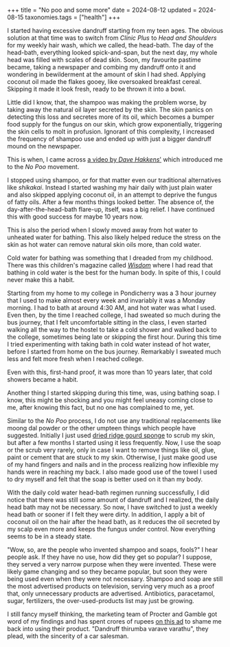 +++
title = "No poo and some more"
date = 2024-08-12
updated = 2024-08-15
taxonomies.tags = ["health"]
+++

I started having excessive dandruff starting from my teen ages. The obvious solution at
that time was to switch from _Clinic Plus_ to _Head and Shoulders_ for my weekly
hair wash, which we called, the head-bath. The day of the head-bath, everything
looked spick-and-span, but the next day, my whole head was filled with scales of dead skin. Soon, my favourite
pastime became, taking a newspaper and combing my dandruff onto it and
wondering in bewilderment at the amount of skin I had shed. Applying coconut oil
made the flakes gooey, like oversoaked breakfast cereal. Skipping it made it
look fresh, ready to be thrown it into a bowl.

Little did I know, that, the shampoo was making the problem worse, by taking away
the natural oil layer secreted by the skin. The skin panics on detecting this loss and secretes more
of its oil, which becomes a bumper food supply for the fungus on our skin, which
grow exponentially, triggering the skin cells to molt
in profusion. Ignorant of this complexity,
I increased the frequency of shampoo use and ended up with just a bigger
dandruff mound on the newspaper.

This is when, I came across [a video by _Dave
Hakkens_'](https://www.youtube.com/watch?v=EmiqG_XdePY) which introduced me to
the _No Poo_ movement.

I stopped using shampoo, or for that matter even our traditional alternatives
like _shikakai_. Instead I started washing my hair daily with just plain water and
also skipped applying coconut oil, in an attempt to deprive the fungus of fatty oils. After a few months things looked better. The
absence of, the day-after-the-head-bath flare-up, itself, was a big relief. I have continued this with
good success for maybe 10 years now.

This is also the period when I slowly moved away from hot water to unheated water
for bathing. This also likely helped reduce the stress on the skin as hot water
can remove natural skin oils more, than cold water.

Cold water for bathing was something that I dreaded from my childhood. There was
this children's magazine called [_Wisdom_](https://wisdom.in/) where I had read
that bathing in cold water is the best for the human body. In spite of this, I
could never make this a habit.

Starting from my home to my college in Pondicherry was a 3 hour journey that I
used to make almost every week and invariably it was a Monday morning. I had to
bath at around 4:30 AM, and hot water was what I used. Even then, by the time I
reached college, I had sweated so much during the bus journey, that I felt 
uncomfortable sitting in the class, I even started walking all the way to the
hostel to take a cold shower and walked back to the college, sometimes being
late or skipping the first hour. During this time I
tried experimenting with taking bath in cold water instead of hot water,
before I started from home on the bus journey. Remarkably I sweated much less
and felt more fresh when I reached college.

Even with this, first-hand proof, it was more than 10 years later, that cold
showers became a habit.

Another thing I started skipping during this time, was, using bathing soap. I know, this
might be shocking and you might feel uneasy coming close to me, after knowing
this fact, but no one has complained to me, yet.

Similar to the _No Poo_ process, I do not use any traditional replacements like
moong dal powder or the other umpteen things which people have suggested.
Initially I just used [dried ridge gourd
sponge](https://en.wikipedia.org/wiki/Luffa) to scrub my skin, but after a few months I started using it less
frequently. Now, I use the soap or the scrub very rarely, only in case I want to remove things like
oil, glue, paint or cement that are stuck to my skin. Otherwise, I just make good use of my hand
fingers and nails and in the process realizing how inflexible my hands were in
reaching my back. I also made good use of the towel I used to dry myself and
felt that the soap is better used on it than my body.

With the daily cold water head-bath regimen running successfully, I did notice
that there was still some amount of dandruff and I realized, the daily head bath
may not be necessary. So now, I have switched to just a weekly head bath or sooner if I felt they were dirty. In
addition, I apply a bit of coconut oil on the hair after the head bath, as it
reduces the oil secreted by my scalp even more and keeps the fungus under
control. Now everything seems to be in a steady state.

"Wow, so, are the people who invented shampoo and soaps, fools?" I hear people ask.
If they have no use, how did they
get so popular? I suppose, they served a very narrow purpose when they were
invented. These were likely game changing and so they became popular, but soon they were being used even when they
were not necessary. Shampoo and soap are still the most advertised products on
television, serving very much as a proof that, only unnecessary products are
advertised. Antibiotics, paracetamol, sugar, fertilizers, the over-used-products list may just be growing.

I still fancy myself thinking, the marketing team of Procter and Gamble got word
of my findings and has spent crores of rupees [on this
ad](https://www.youtube.com/watch?v=TMGQXeN6iqg) to shame me back into using their
product. "Dandruff thirumba varave varathu", they plead, with the sincerity of a
car salesman.